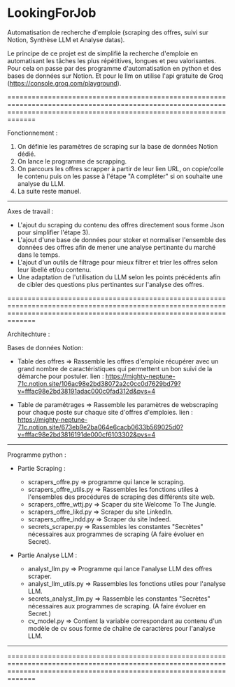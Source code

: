 # LookingForJob
Automatisation de recherche d'emploie (scraping des offres, suivi sur Notion, Synthèse LLM et Analyse datas).

Le principe de ce projet est de simplifié la recherche d'emploie en automatisant les tâches les plus répétitives, longues et peu valorisantes.
Pour cela on passe par des programme d'automatisation en python et des bases de données sur Notion.
Et pour le llm on utilise l'api gratuite de Groq (https://console.groq.com/playground).

=========================================================================================================================================================================

Fonctionnement :
1) On définie les paramètres de scraping sur la base de données Notion dédié.
2) On lance le programme de scrapping.
3) On parcours les offres scrapper à partir de leur lien URL, on copie/colle le contenu puis on les passe à l'étape "A compléter" si on souhaite une analyse du LLM.
4) La suite reste manuel.
_____________

Axes de travail : 
- L'ajout du scraping du contenu des offres directement sous forme Json pour simplifier l'étape 3).
- L'ajout d'une base de données pour stoker et normaliser l'ensemble des données des offres afin de mener une analyse pertinante du marché dans le temps.
- L'ajout d'un outils de filtrage pour mieux filtrer et trier les offres selon leur libellé et/ou contenu.
- Une adaptation de l'utilisation du LLM selon les points précédents afin de cibler des questions plus pertinantes sur l'analyse des offres.

=========================================================================================================================================================================

Architechture : 

Bases de données Notion:
- Table des offres => Rassemble les offres d'emploie récupérer avec un grand nombre de caractéristiques qui permettent un bon suivi de la démarche pour postuler.
    lien : https://mighty-neptune-71c.notion.site/106ac98e2bd38072a2c0cc0d7629bd79?v=fffac98e2bd38191adac000c0fad312d&pvs=4
  
- Table de paramétrages => Rassemble les paramètres de webscraping pour chaque poste sur chaque site d'offres d'emploies.
    lien : https://mighty-neptune-71c.notion.site/673eb9e2ba064e6cacb0633b569025d0?v=fffac98e2bd3816191de000cf6103302&pvs=4
__________________________

Programme python :
- Partie Scraping :
  - scrapers_offre.py => programme qui lance le scraping.
  - scrapers_offre_utils.py => Rassembles les fonctions utiles à l'ensembles des procédures de scraping des différents site web.
  - scrapers_offre_wttj.py => Scaper du site Welcome To The Jungle.
  - scrapers_offre_likd.py => Scraper du site LinkedIn.
  - scrapers_offre_indd.py => Scraper du site Indeed.
  - secrets_scraper.py => Rassembles les constantes "Secrètes" nécessaires aux programmes de scraping (A faire évoluer en Secret).

- Partie Analyse LLM :
  - analyst_llm.py => Programme qui lance l'analyse LLM des offres scraper.
  - analyst_llm_utils.py => Rassembles les fonctions utiles pour l'analyse LLM.
  - secrets_analyst_llm.py => Rassemble les constantes "Secrètes" nécessaires aux programmes de scraping. (A faire évoluer en Secret.)
  - cv_model.py => Contient la variable correspondant au contenu d'un modèle de cv sous forme de chaîne de caractères pour l'analyse LLM.
__________________________

 =========================================================================================================================================================================

